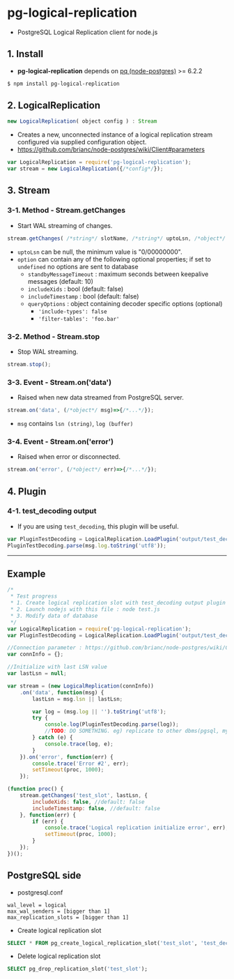 # pg-logical-replication

- PostgreSQL Logical Replication client for node.js

## 1. Install
- **pg-logical-replication** depends on [pq (node-postgres)](https://github.com/brianc/node-postgres) >= 6.2.2

```sh
$ npm install pg-logical-replication
```

## 2. LogicalReplication
```javascript
new LogicalReplication( object config ) : Stream
```
- Creates a new, unconnected instance of a logical replication stream configured via supplied configuration object.
- https://github.com/brianc/node-postgres/wiki/Client#parameters

```javascript
var LogicalReplication = require('pg-logical-replication');
var stream = new LogicalReplication({/*config*/});
```

## 3. Stream
### 3-1. Method - Stream.getChanges
- Start WAL streaming of changes.
```javascript
stream.getChanges( /*string*/ slotName, /*string*/ uptoLsn, /*object*/ option, /*function(err)*/ initialErrorCallback );
```
- ```uptoLsn``` can be null, the minimum value is "0/00000000".
- ```option``` can contain any of the following optional properties; if set to ```undefined``` no options are sent to database
	- ```standbyMessageTimeout``` : maximum seconds between keepalive messages (default: 10) 
    - ```includeXids``` : bool (default: false)
    - ```includeTimestamp``` : bool (default: false)
	- ```queryOptions``` : object containing decoder specific options (optional)
		- ```'include-types': false```
		- ```'filter-tables': 'foo.bar'```

### 3-2. Method - Stream.stop
- Stop WAL streaming.
```javascript
stream.stop();
```

### 3-3. Event - Stream.on('data')
- Raised when new data streamed from PostgreSQL server.
```javascript
stream.on('data', (/*object*/ msg)=>{/*...*/});
```
- ```msg``` contains ```lsn (string)```, ```log (buffer)```

### 3-4. Event - Stream.on('error')
- Raised when error or disconnected.
```javascript
stream.on('error', (/*object*/ err)=>{/*...*/});
```

## 4. Plugin
### 4-1. test_decoding output
- If you are using ```test_decoding```, this plugin will be useful.
```javascript
var PluginTestDecoding = LogicalReplication.LoadPlugin('output/test_decoding');
PluginTestDecoding.parse(msg.log.toString('utf8'));
```


----

## Example
```javascript
/*
 * Test progress
 * 1. Create logical replication slot with test_decoding output plugin : SELECT * FROM pg_create_logical_replication_slot('test_slot', 'test_decoding');
 * 2. Launch nodejs with this file : node test.js
 * 3. Modify data of database
 */
var LogicalReplication = require('pg-logical-replication');
var PluginTestDecoding = LogicalReplication.LoadPlugin('output/test_decoding');

//Connection parameter : https://github.com/brianc/node-postgres/wiki/Client#parameters
var connInfo = {};

//Initialize with last LSN value
var lastLsn = null;

var stream = (new LogicalReplication(connInfo))
	.on('data', function(msg) {
		lastLsn = msg.lsn || lastLsn;

		var log = (msg.log || '').toString('utf8');
		try {
			console.log(PluginTestDecoding.parse(log));
			//TODO: DO SOMETHING. eg) replicate to other dbms(pgsql, mysql, ...)
		} catch (e) {
			console.trace(log, e);
		}
	}).on('error', function(err) {
		console.trace('Error #2', err);
		setTimeout(proc, 1000);
	});

(function proc() {
	stream.getChanges('test_slot', lastLsn, {
		includeXids: false, //default: false
		includeTimestamp: false, //default: false
	}, function(err) {
		if (err) {
			console.trace('Logical replication initialize error', err);
			setTimeout(proc, 1000);
		}
	});
})();
```

## PostgreSQL side
- postgresql.conf
```
wal_level = logical
max_wal_senders = [bigger than 1]
max_replication_slots = [bigger than 1]
```
- Create logical replication slot
```sql
SELECT * FROM pg_create_logical_replication_slot('test_slot', 'test_decoding');
```
- Delete logical replication slot
```sql
SELECT pg_drop_replication_slot('test_slot');
```
